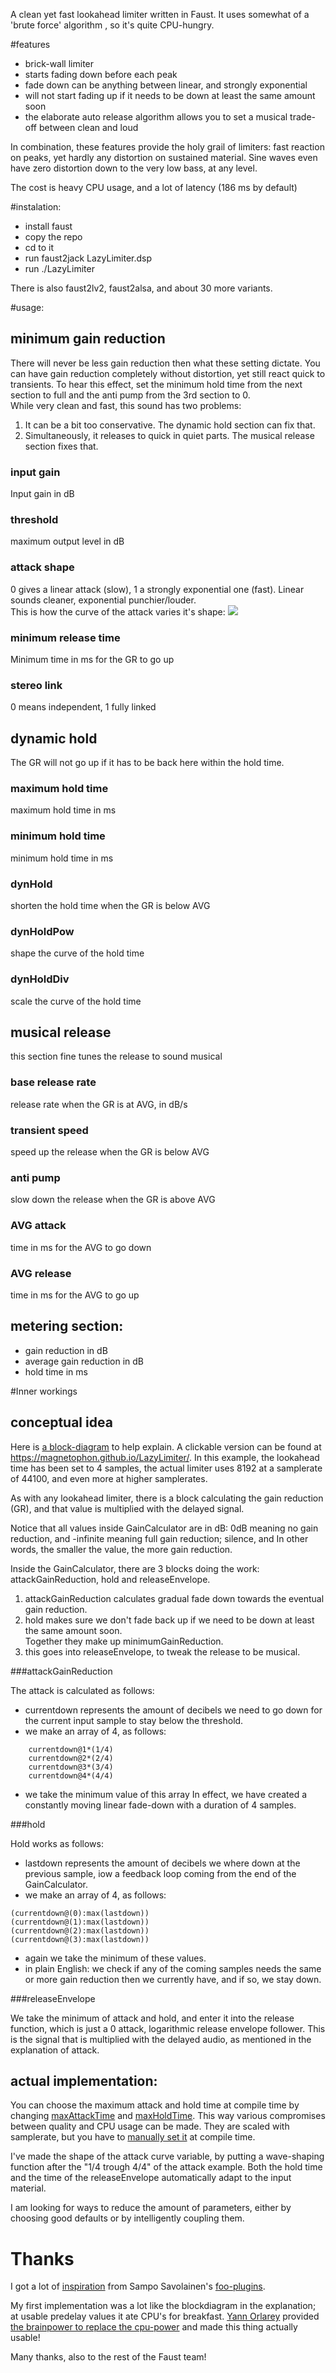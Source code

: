 A clean yet fast lookahead limiter written in Faust.
It uses somewhat of a 'brute force' algorithm , so it's quite CPU-hungry.

#features

* brick-wall limiter
* starts fading down before each peak
 * fade down can be anything between linear, and strongly exponential
* will not start fading up if it needs to be down at least the same amount soon
* the elaborate auto release algorithm allows you to set a musical trade-off between clean and loud

In combination, these features provide the holy grail of limiters: fast reaction on peaks, yet hardly any distortion on sustained material.
Sine waves even have zero distortion down to the very low bass, at any level.

The cost is heavy CPU usage, and a lot of latency (186 ms by default)

#instalation:
- install faust
- copy the repo
- cd to it
- run faust2jack LazyLimiter.dsp
- run ./LazyLimiter

There is also faust2lv2, faust2alsa, and about 30 more variants.

#usage:

## minimum gain reduction
There will never be less gain reduction then what these setting dictate.
You can have gain reduction completely without distortion, yet still react quick to transients.
To hear this effect, set the minimum hold time from the next section to full and the anti pump from the 3rd section to 0.  
While very clean and fast, this sound has two problems:  
1. It can be a bit too conservative. The dynamic hold section can fix that.  
2. Simultaneously, it releases to quick in quiet parts. The musical release section fixes that.  
### input gain
Input gain in dB
### threshold
maximum output level in dB
### attack shape
0 gives a linear attack (slow), 1 a strongly exponential one (fast).
Linear sounds cleaner, exponential punchier/louder.  
This is how the curve of the attack varies it's shape:
![](https://github.com/magnetophon/LazyLimiter/raw/master/docs/attack.gif)
### minimum release time
Minimum time in ms for the GR to go up
### stereo link
0 means independent, 1 fully linked

## dynamic hold
The GR will not go up if it has to be back here within the hold time.
### maximum hold time
maximum hold time in ms
### minimum hold time
minimum hold time in ms
### dynHold
shorten the hold time when the GR is below AVG
### dynHoldPow
shape the curve of the hold time
### dynHoldDiv
scale the curve of the hold time

##  musical release
this section fine tunes the release to sound musical
### base release rate
release rate when the GR is at AVG, in dB/s
### transient speed
speed up the release when the GR is below AVG
### anti pump
slow down the release when the GR is above AVG
###  AVG attack 
time in ms for the AVG to go down 
###  AVG release 
time in ms for the AVG to go up

## metering section:
- gain reduction in dB
- average gain reduction in dB
- hold time in ms

#Inner workings

## conceptual idea
Here is [a block-diagram](https://github.com/magnetophon/LazyLimiter/raw/master/docs/blockDiagram-svg/process.svg) to help explain.
A clickable version can be found at https://magnetophon.github.io/LazyLimiter/.
In this example, the lookahead time has been set to 4 samples, the actual limiter uses 8192 at a samplerate of 44100, and even more at higher samplerates.

As with any lookahead limiter, there is a block calculating the gain reduction (GR), and that value is multiplied with the delayed signal.

Notice that all values inside GainCalculator are in dB:
0dB meaning no gain reduction, and -infinite meaning full gain reduction; silence, and 
In other words, the smaller the value, the more gain reduction.

Inside the GainCalculator, there are 3 blocks doing the work: attackGainReduction, hold and releaseEnvelope.  
1. attackGainReduction calculates gradual fade down towards the eventual gain reduction.  
2. hold makes sure we don't fade back up if we need to be down at least the same amount soon.  
Together they make up minimumGainReduction.  
3. this goes into releaseEnvelope, to tweak the release to be musical.  

###attackGainReduction

The attack is calculated as follows:
- currentdown represents the amount of decibels we need to go down for the current input sample to stay below the threshold.
- we make an array of 4, as follows:
```
    currentdown@1*(1/4)  
    currentdown@2*(2/4)  
    currentdown@3*(3/4)  
    currentdown@4*(4/4)  
```
- we take the minimum value of this array
In effect, we have created a constantly moving linear fade-down with a duration of 4 samples.

###hold

Hold works as follows:
- lastdown represents the amount of decibels we where down at the previous sample, iow a feedback loop coming from the end of the GainCalculator.
- we make an array of 4, as follows:
```
(currentdown@(0):max(lastdown))  
(currentdown@(1):max(lastdown))  
(currentdown@(2):max(lastdown))  
(currentdown@(3):max(lastdown))  
```
- again we take the minimum of these values.
- in plain English: we check if any of the coming samples needs the same or more gain reduction then we currently have, and if so, we stay down.

###releaseEnvelope

We take the minimum of attack and hold, and enter it into the release function, which is just a 0 attack, logarithmic release envelope follower.
This is the signal that is multiplied with the delayed audio, as mentioned in the explanation of attack.

## actual implementation:

You can choose the maximum attack and hold time at compile time by changing [maxAttackTime](https://github.com/magnetophon/LazyLimiter/blob/master/GUI.lib#L38) and [maxHoldTime](https://github.com/magnetophon/LazyLimiter/blob/master/GUI.lib#L30).
This way various compromises between quality and CPU usage can be made.
They are scaled with samplerate, but you have to [manually set it](https://github.com/magnetophon/LazyLimiter/blob/master/GUI.lib#L21) at compile time.

I've made the shape of the attack curve variable, by putting a wave-shaping function after the "1/4 trough 4/4" of the attack example.
Both the hold time and the time of the releaseEnvelope automatically adapt to the input material.

I am looking for ways to reduce the amount of parameters, either by choosing good defaults or by intelligently coupling them.

# Thanks
I got a lot of [inspiration](https://github.com/sampov2/foo-plugins/blob/master/src/faust-source/compressor-basics.dsp#L126-L139) from Sampo Savolainen's [foo-plugins](https://github.com/sampov2/foo-plugins).

My first implementation was a lot like the blockdiagram in the explanation; at usable predelay values it ate CPU's for breakfast.
[Yann Orlarey](http://www.grame.fr/qui-sommes-nous/compositeurs-associes/yann-orlarey) provided [the brainpower to replace the cpu-power](https://github.com/magnetophon/LazyLimiter/blob/master/LazyLimiter.lib#L54-L66) and made this thing actually usable!

Many thanks, also to the rest of the Faust team!
